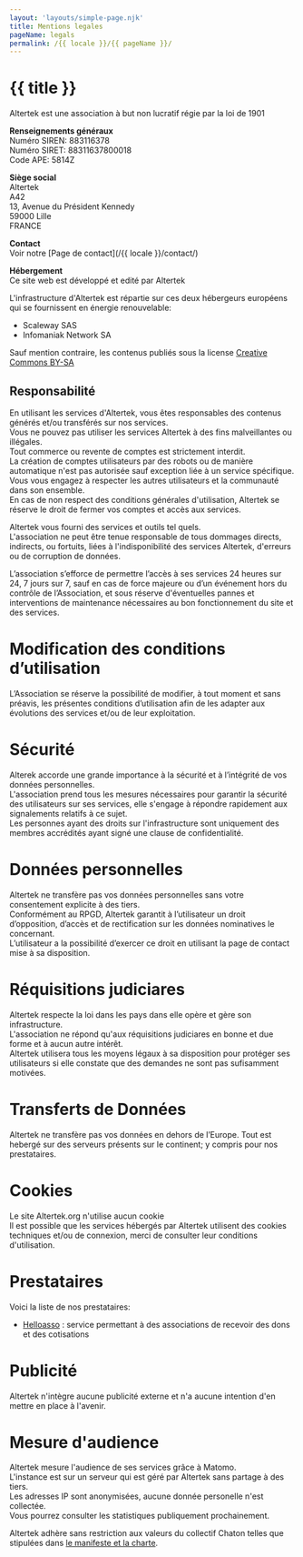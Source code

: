 ```yaml
---
layout: 'layouts/simple-page.njk'
title: Mentions legales
pageName: legals
permalink: /{{ locale }}/{{ pageName }}/
---
```


# {{ title }}

Altertek est une association à but non lucratif régie par la loi de 1901  

**Renseignements généraux**  
Numéro SIREN: 883116378  
Numéro SIRET:  88311637800018  
Code APE: 5814Z  

**Siège social**  
Altertek  
A42  
13, Avenue du Président Kennedy  
59000 Lille  
FRANCE  

**Contact**  
Voir notre [Page de contact](/{{ locale }}/contact/)

**Hébergement**  
Ce site web est développé et edité par Altertek  

L'infrastructure d'Altertek est répartie sur ces deux hébergeurs européens qui se fournissent en énergie renouvelable:  
- Scaleway SAS  
- Infomaniak Network SA  


Sauf mention contraire, les contenus publiés sous la license [Creative Commons BY-SA](https://creativecommons.org/licenses/by-sa/4.0/)


## Responsabilité  
En utilisant les services d'Altertek, vous êtes responsables des contenus générés et/ou transférés sur nos services.  
Vous ne pouvez pas utiliser les services Altertek à des fins malveillantes ou illégales.  
Tout commerce ou revente de comptes est strictement interdit.  
La création de comptes utilisateurs par des robots ou de manière automatique n'est pas autorisée sauf exception liée à un service spécifique.  
Vous vous engagez à respecter les autres utilisateurs et la communauté dans son ensemble.  
En cas de non respect des conditions générales d'utilisation, Altertek se réserve le droit de fermer vos comptes et accès aux services.  

Altertek vous fourni des services et outils tel quels.  
L'association ne peut être tenue responsable de tous dommages directs, indirects, ou fortuits, liées à l'indisponibilité des services Altertek, d'erreurs ou de corruption de données.  

L’association s’efforce de permettre l’accès à ses services 24 heures sur 24, 7 jours sur 7, sauf en cas de force majeure ou d’un événement hors du contrôle de l’Association,
et sous réserve d'éventuelles pannes et interventions de maintenance nécessaires au bon fonctionnement du site et des services.  


# Modification des conditions d’utilisation  
L’Association se réserve la possibilité de modifier, à tout moment et sans préavis, les présentes conditions d’utilisation afin de les adapter aux évolutions des services et/ou de leur exploitation.  

# Sécurité  
Alterek accorde une grande importance à la sécurité et à l’intégrité de vos données personnelles.  
L'association prend tous les mesures nécessaires pour garantir la sécurité des utilisateurs sur ses services, elle s'engage à répondre rapidement aux signalements relatifs à ce sujet.  
Les personnes ayant des droits sur l'infrastructure sont uniquement des membres accrédités ayant signé une clause de confidentialité.  

# Données personnelles  
Altertek ne transfère pas vos données personnelles sans votre consentement explicite à des tiers.  
Conformément au RPGD, Altertek garantit à l’utilisateur un droit d’opposition, d’accès et de rectification sur les données nominatives le concernant.  
L’utilisateur a la possibilité d’exercer ce droit en utilisant la page de contact mise à sa disposition.  

# Réquisitions judiciares  
Altertek respecte la loi dans les pays dans elle opère et gère son infrastructure.  
L'association ne répond qu'aux réquisitions judiciares en bonne et due forme et à aucun autre intérêt.  
Altertek utilisera tous les moyens légaux à sa disposition pour protéger ses utilisateurs si elle constate que des demandes ne sont pas sufisamment motivées.  

# Transferts de Données  
Altertek ne transfère pas vos données en dehors de l’Europe.
Tout est hebergé sur des serveurs présents sur le continent; y compris pour nos prestataires.  

# Cookies  
Le site Altertek.org n'utilise aucun cookie  
Il est possible que les services hébergés par Altertek utilisent des cookies techniques et/ou de connexion, merci de consulter leur conditions d'utilisation.  

# Prestataires
Voici la liste de nos prestataires:
- [Helloasso](https://www.helloasso.com/) : service permettant à des associations de recevoir des dons et des cotisations

# Publicité  
Altertek n'intègre aucune publicité externe et n'a aucune intention d'en mettre en place à l'avenir.  

# Mesure d'audience  
Altertek mesure l'audience de ses services grâce à Matomo.  
L'instance est sur un serveur qui est géré par Altertek sans partage à des tiers.  
Les adresses IP sont anonymisées, aucune donnée personelle n'est collectée.  
Vous pourrez consulter les statistiques publiquement prochainement.  


Altertek adhère sans restriction aux valeurs du collectif Chaton telles que stipulées dans [le manifeste et la charte](https://chatons.org/fr/charte-et-manifeste).
